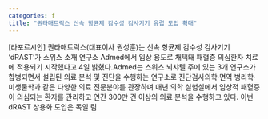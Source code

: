 ```yaml
---
categories: f
title: "퀀타매트릭스 신속 항균제 감수성 검사기기 유럽 도입 확대"
---
```

[라포르시안] 퀀타매트릭스(대표이사 권성훈)는 신속 항균제 감수성 검사기기 ‘dRAST’가 스위스 소재 연구소 Admed에서 임상 용도로 채택돼 패혈증 의심환자 치료에 적용되기 시작했다고 4일 밝혔다.Admed는 스위스 뇌샤텔 주에 있는 3개 연구소가 합병되면서 설립된 의료 분석 및 진단을 수행하는 연구소로 진단검사의학·면역 병리학·미생물학과 같은 다양한 의료 전문분야를 관장하며 매년 의학 실험실에서 임상적 패혈증이 의심되는 환자를 관리하고 연간 300만 건 이상의 의료 분석을 수행하고 있다. 이번 dRAST 상용화 도입은 독일 림